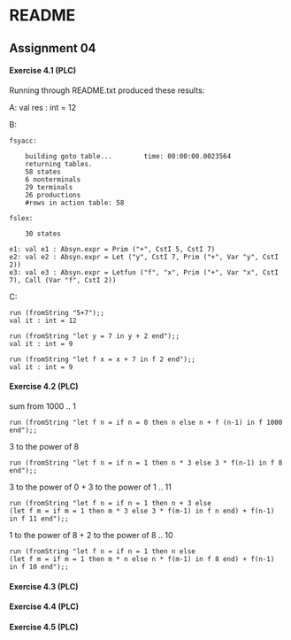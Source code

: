 # README
## Assignment 04

#### Exercise 4.1 (PLC)

[//]: # 
    (
        Get archive fun.zip from the homepage and unpack to directory Fun.
        It contains lexer and parser speciﬁcations and interpreter for a small 
        ﬁrst-order functional language. Generate and compile the lexer and 
        parser as described in README.TXT; parse and run some example programs 
        with ParseAndRun.fs.
    )
    
Running through README.txt produced these results:

A: val res : int = 12

B:

    fsyacc:

        building goto table...        time: 00:00:00.0023564
        returning tables.
        58 states
        6 nonterminals
        29 terminals
        26 productions
        #rows in action table: 58

    fslex:
        
        30 states

    e1: val e1 : Absyn.expr = Prim ("+", CstI 5, CstI 7)
    e2: val e2 : Absyn.expr = Let ("y", CstI 7, Prim ("+", Var "y", CstI 2))
    e3: val e3 : Absyn.expr = Letfun ("f", "x", Prim ("+", Var "x", CstI 7), Call (Var "f", CstI 2))

C: 

    run (fromString "5+7");;
    val it : int = 12

    run (fromString "let y = 7 in y + 2 end");;
    val it : int = 9

    run (fromString "let f x = x + 7 in f 2 end");;
    val it : int = 9


#### Exercise 4.2 (PLC)
[//]: # 
    (
    )

sum from 1000 .. 1

    run (fromString "let f n = if n = 0 then n else n + f (n-1) in f 1000 end");;

3 to the power of 8

    run (fromString "let f n = if n = 1 then n * 3 else 3 * f(n-1) in f 8 end");;

3 to the power of 0 + 3 to the power of 1 .. 11

    run (fromString "let f n = if n = 1 then n + 3 else 
    (let f m = if m = 1 then m * 3 else 3 * f(m-1) in f n end) + f(n-1)
    in f 11 end");;

1 to the power of 8 + 2 to the power of 8 .. 10
    
    run (fromString "let f n = if n = 1 then n else 
    (let f m = if m = 1 then m * n else n * f(m-1) in f 8 end) + f(n-1)
    in f 10 end");;

#### Exercise 4.3 (PLC)
[//]: #
    (
    )

#### Exercise 4.4 (PLC)
[//]: #
(
)

#### Exercise 4.5 (PLC)
[//]: #
(
)
